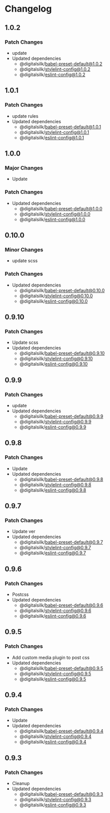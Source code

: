 # Changelog

## 1.0.2

### Patch Changes

- update
- Updated dependencies
  - @digitalsilk/babel-preset-default@1.0.2
  - @digitalsilk/stylelint-config@1.0.2
  - @digitalsilk/eslint-config@1.0.2

## 1.0.1

### Patch Changes

- update rules
- Updated dependencies
  - @digitalsilk/babel-preset-default@1.0.1
  - @digitalsilk/stylelint-config@1.0.1
  - @digitalsilk/eslint-config@1.0.1

## 1.0.0

### Major Changes

- Update

### Patch Changes

- Updated dependencies
  - @digitalsilk/babel-preset-default@1.0.0
  - @digitalsilk/stylelint-config@1.0.0
  - @digitalsilk/eslint-config@1.0.0

## 0.10.0

### Minor Changes

- update scss

### Patch Changes

- Updated dependencies
  - @digitalsilk/babel-preset-default@0.10.0
  - @digitalsilk/stylelint-config@0.10.0
  - @digitalsilk/eslint-config@0.10.0

## 0.9.10

### Patch Changes

- Update scss
- Updated dependencies
  - @digitalsilk/babel-preset-default@0.9.10
  - @digitalsilk/stylelint-config@0.9.10
  - @digitalsilk/eslint-config@0.9.10

## 0.9.9

### Patch Changes

- update
- Updated dependencies
  - @digitalsilk/babel-preset-default@0.9.9
  - @digitalsilk/stylelint-config@0.9.9
  - @digitalsilk/eslint-config@0.9.9

## 0.9.8

### Patch Changes

- Update
- Updated dependencies
  - @digitalsilk/babel-preset-default@0.9.8
  - @digitalsilk/stylelint-config@0.9.8
  - @digitalsilk/eslint-config@0.9.8

## 0.9.7

### Patch Changes

- Update ver
- Updated dependencies
  - @digitalsilk/babel-preset-default@0.9.7
  - @digitalsilk/stylelint-config@0.9.7
  - @digitalsilk/eslint-config@0.9.7

## 0.9.6

### Patch Changes

- Postcss
- Updated dependencies
  - @digitalsilk/babel-preset-default@0.9.6
  - @digitalsilk/stylelint-config@0.9.6
  - @digitalsilk/eslint-config@0.9.6

## 0.9.5

### Patch Changes

- Add custom media plugin to post css
- Updated dependencies
  - @digitalsilk/babel-preset-default@0.9.5
  - @digitalsilk/stylelint-config@0.9.5
  - @digitalsilk/eslint-config@0.9.5

## 0.9.4

### Patch Changes

- Update
- Updated dependencies
  - @digitalsilk/babel-preset-default@0.9.4
  - @digitalsilk/stylelint-config@0.9.4
  - @digitalsilk/eslint-config@0.9.4

## 0.9.3

### Patch Changes

- Cleanup
- Updated dependencies
  - @digitalsilk/babel-preset-default@0.9.3
  - @digitalsilk/stylelint-config@0.9.3
  - @digitalsilk/eslint-config@0.9.3
